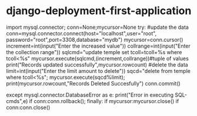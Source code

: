 # django-deployment-first-application
import mysql.connector;
conn=None;mycursor=None
try:
#update the data
    conn=mysql.connector.connect(host="localhost",user="root",
    password="root",port=3308,database="mydb")
    mycursor=conn.cursor()
    increment=int(input("Enter the increased value"))
    collrange=int(input("Enter the collection range"))
    sqlcmd="update temple set tcoll=tcoll+%s where tcoll<%s"
    mycursor.execute(sqlcmd,(increment,collrange))#tuple of values
    print("Records updated successfully",mycursor.rowcount)
#delete the data
    limit=int(input("Enter the limit amount to delete"))
    sqcd="delete from temple where tcoll<%s";
    mycursor.execute(sqcd%limit);
    print(mycursor.rowcount,"Records Deleted Succesfully")
    conn.commit()
    
except mysql.connector.DatabaseError as e:
    print("Error in executing SQL-cmds",e)
    if conn:conn.rollback();
finally:
    if mycursor:mycursor.close()
    if conn:conn.close()
